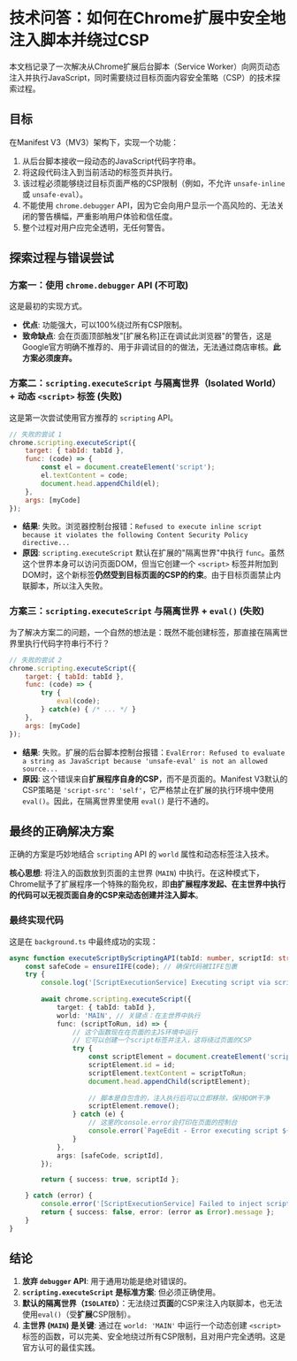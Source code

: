 # 技术问答：如何在Chrome扩展中安全地注入脚本并绕过CSP

本文档记录了一次解决从Chrome扩展后台脚本（Service Worker）向网页动态注入并执行JavaScript，同时需要绕过目标页面内容安全策略（CSP）的技术探索过程。

## 目标

在Manifest V3（MV3）架构下，实现一个功能：
1. 从后台脚本接收一段动态的JavaScript代码字符串。
2. 将这段代码注入到当前活动的标签页并执行。
3. 该过程必须能够绕过目标页面严格的CSP限制（例如，不允许 `unsafe-inline` 或 `unsafe-eval`）。
4. 不能使用 `chrome.debugger` API，因为它会向用户显示一个高风险的、无法关闭的警告横幅，严重影响用户体验和信任度。
5. 整个过程对用户应完全透明，无任何警告。

## 探索过程与错误尝试

### 方案一：使用 `chrome.debugger` API (不可取)

这是最初的实现方式。

- **优点**: 功能强大，可以100%绕过所有CSP限制。
- **致命缺点**: 会在页面顶部触发"\[扩展名称]正在调试此浏览器"的警告，这是Google官方明确不推荐的、用于非调试目的的做法，无法通过商店审核。**此方案必须废弃。**

### 方案二：`scripting.executeScript` 与隔离世界（Isolated World） + 动态 `<script>` 标签 (失败)

这是第一次尝试使用官方推荐的 `scripting` API。

```javascript
// 失败的尝试 1
chrome.scripting.executeScript({
    target: { tabId: tabId },
    func: (code) => {
        const el = document.createElement('script');
        el.textContent = code;
        document.head.appendChild(el);
    },
    args: [myCode]
});
```

- **结果**: 失败。浏览器控制台报错：`Refused to execute inline script because it violates the following Content Security Policy directive...`
- **原因**: `scripting.executeScript` 默认在扩展的"隔离世界"中执行 `func`。虽然这个世界本身可以访问页面DOM，但当它创建一个 `<script>` 标签并附加到DOM时，这个新标签**仍然受到目标页面的CSP的约束**。由于目标页面禁止内联脚本，所以注入失败。

### 方案三：`scripting.executeScript` 与隔离世界 + `eval()` (失败)

为了解决方案二的问题，一个自然的想法是：既然不能创建标签，那直接在隔离世界里执行代码字符串行不行？

```javascript
// 失败的尝试 2
chrome.scripting.executeScript({
    target: { tabId: tabId },
    func: (code) => {
        try {
            eval(code);
        } catch(e) { /* ... */ }
    },
    args: [myCode]
});
```

- **结果**: 失败。扩展的后台脚本控制台报错：`EvalError: Refused to evaluate a string as JavaScript because 'unsafe-eval' is not an allowed source...`
- **原因**: 这个错误来自**扩展程序自身的CSP**，而不是页面的。Manifest V3默认的CSP策略是 `'script-src': 'self'`，它严格禁止在扩展的执行环境中使用 `eval()`。因此，在隔离世界里使用 `eval()` 是行不通的。

## 最终的正确解决方案

正确的方案是巧妙地结合 `scripting` API 的 `world` 属性和动态标签注入技术。

**核心思想**: 将注入的函数放到页面的主世界 (`MAIN`) 中执行。在这种模式下，Chrome赋予了扩展程序一个特殊的豁免权，即**由扩展程序发起、在主世界中执行的代码可以无视页面自身的CSP来动态创建并注入脚本**。

### 最终实现代码

这是在 `background.ts` 中最终成功的实现：

```typescript
async function executeScriptByScriptingAPI(tabId: number, scriptId: string, code: string): Promise<any> {
    const safeCode = ensureIIFE(code); // 确保代码被IIFE包裹
    try {
        console.log('[ScriptExecutionService] Executing script via scripting API in MAIN world', scriptId, 'in tab:', tabId);
        
        await chrome.scripting.executeScript({
            target: { tabId: tabId },
            world: 'MAIN', // 关键点：在主世界中执行
            func: (scriptToRun, id) => {
                // 这个函数现在在页面的主JS环境中运行
                // 它可以创建一个script标签并注入，这将绕过页面的CSP
                try {
                    const scriptElement = document.createElement('script');
                    scriptElement.id = id;
                    scriptElement.textContent = scriptToRun;
                    document.head.appendChild(scriptElement);
                    
                    // 脚本是自包含的，注入执行后可以立即移除，保持DOM干净
                    scriptElement.remove(); 
                } catch (e) {
                    // 这里的console.error会打印在页面的控制台
                    console.error(`PageEdit - Error executing script ${id}:`, e);
                }
            },
            args: [safeCode, scriptId],
        });

        return { success: true, scriptId };

    } catch (error) {
        console.error('[ScriptExecutionService] Failed to inject script via scripting API:', error);
        return { success: false, error: (error as Error).message };
    }
}
```

## 结论

1.  **放弃 `debugger` API**: 用于通用功能是绝对错误的。
2.  **`scripting.executeScript` 是标准方案**: 但必须正确使用。
3.  **默认的隔离世界（`ISOLATED`）**：无法绕过**页面**的CSP来注入内联脚本，也无法使用`eval()`（受**扩展**CSP限制）。
4.  **主世界 (`MAIN`) 是关键**: 通过在 `world: 'MAIN'` 中运行一个动态创建 `<script>` 标签的函数，可以完美、安全地绕过所有CSP限制，且对用户完全透明。这是官方认可的最佳实践。 
